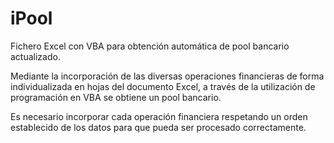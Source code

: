 # iPool
Fichero Excel con VBA para obtención automática de pool bancario actualizado.

Mediante la incorporación de las diversas operaciones financieras de forma individualizada en hojas del documento Excel, a través de la utilización de programación en VBA se obtiene un pool bancario.

Es necesario incorporar cada operación financiera respetando un orden establecido de los datos para que pueda ser procesado correctamente. 
